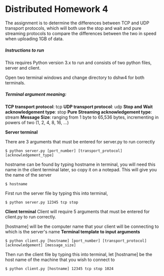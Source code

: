 # Distributed Homework 4

The assignment is to determine the differences between TCP and UDP transport protocols, which will both use the stop and wait and pure streaming protocols to compare the differences between the two in speed when uploading 1GB of data.

##### Instructions to run
This requires Python version 3.x to run and consists of two python files, server and client.

Open two terminal windows and change directory to dshw4 for both terminals.
##### Terminal argument meaning:
**TCP transport protocol**: tcp
**UDP transport protocol**: udp
**Stop and Wait acknowledgement type**: stop
**Pure Streaming acknowledgement type**: stream
**Message Size**: ranging from 1 byte to 65,536 bytes, incrementing in powers of two (1, 2, 4, 8, 16, …)

**Server terminal** 

There are 3 arguments that must be entered for server.py to run correctly
```
$ python server.py [port_number] [transport_protocol] [acknowledgement_type]
```

hostname can be found by typing hostname in terminal, you will need this name in the client terminal later, so copy it on a notepad. This will give you the name of the server
```
$ hostname
```
First run the server file by typing this into terminal,
```
$ python server.py 12345 tcp stop
```

**Client terminal**
Client will require 5 arguments that must be entered for client.py to run correctly.

[hostname] will be the computer name that your client will be connecting to which is the server's name
**Terminal template to input arguments**
```
$ python client.py [hostname] [port_number] [transport_protocol] [acknowledgement] [message_size]
```
Then run the client file by typing this into terminal, let [hostname] be the host name of the machine that you wish to connect to
```
$ python client.py [hostname] 12345 tcp stop 1024
```